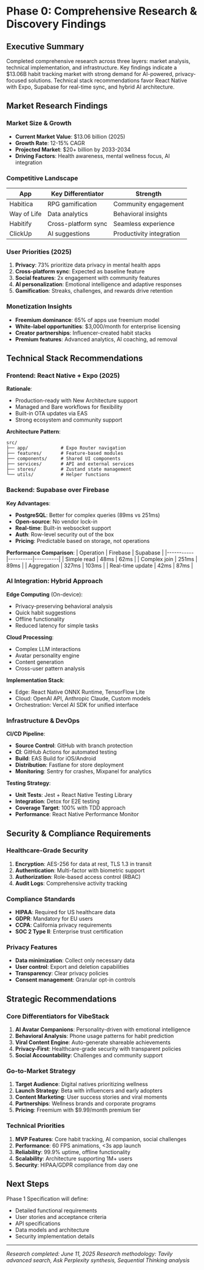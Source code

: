 # Phase 0: Comprehensive Research & Discovery Findings

## Executive Summary

Completed comprehensive research across three layers: market analysis, technical implementation, and infrastructure. Key findings indicate a $13.06B habit tracking market with strong demand for AI-powered, privacy-focused solutions. Technical stack recommendations favor React Native with Expo, Supabase for real-time sync, and hybrid AI architecture.

## Market Research Findings

### Market Size & Growth
- **Current Market Value**: $13.06 billion (2025)
- **Growth Rate**: 12-15% CAGR
- **Projected Market**: $20+ billion by 2033-2034
- **Driving Factors**: Health awareness, mental wellness focus, AI integration

### Competitive Landscape

| App | Key Differentiator | Strength |
|-----|-------------------|----------|
| Habitica | RPG gamification | Community engagement |
| Way of Life | Data analytics | Behavioral insights |
| Habitify | Cross-platform sync | Seamless experience |
| ClickUp | AI suggestions | Productivity integration |

### User Priorities (2025)
1. **Privacy**: 73% prioritize data privacy in mental health apps
2. **Cross-platform sync**: Expected as baseline feature
3. **Social features**: 2x engagement with community features
4. **AI personalization**: Emotional intelligence and adaptive responses
5. **Gamification**: Streaks, challenges, and rewards drive retention

### Monetization Insights
- **Freemium dominance**: 65% of apps use freemium model
- **White-label opportunities**: $3,000/month for enterprise licensing
- **Creator partnerships**: Influencer-created habit stacks
- **Premium features**: Advanced analytics, AI coaching, ad removal

## Technical Stack Recommendations

### Frontend: React Native + Expo (2025)
**Rationale**:
- Production-ready with New Architecture support
- Managed and Bare workflows for flexibility
- Built-in OTA updates via EAS
- Strong ecosystem and community support

**Architecture Pattern**:
```
src/
├── app/            # Expo Router navigation
├── features/       # Feature-based modules
├── components/     # Shared UI components
├── services/       # API and external services
├── stores/         # Zustand state management
└── utils/          # Helper functions
```

### Backend: Supabase over Firebase
**Key Advantages**:
- **PostgreSQL**: Better for complex queries (89ms vs 251ms)
- **Open-source**: No vendor lock-in
- **Real-time**: Built-in websocket support
- **Auth**: Row-level security out of the box
- **Pricing**: Predictable based on storage, not operations

**Performance Comparison**:
| Operation | Firebase | Supabase |
|-----------|----------|----------|
| Simple read | 48ms | 62ms |
| Complex join | 251ms | 89ms |
| Aggregation | 327ms | 103ms |
| Real-time update | 42ms | 87ms |

### AI Integration: Hybrid Approach
**Edge Computing** (On-device):
- Privacy-preserving behavioral analysis
- Quick habit suggestions
- Offline functionality
- Reduced latency for simple tasks

**Cloud Processing**:
- Complex LLM interactions
- Avatar personality engine
- Content generation
- Cross-user pattern analysis

**Implementation Stack**:
- Edge: React Native ONNX Runtime, TensorFlow Lite
- Cloud: OpenAI API, Anthropic Claude, Custom models
- Orchestration: Vercel AI SDK for unified interface

### Infrastructure & DevOps

**CI/CD Pipeline**:
- **Source Control**: GitHub with branch protection
- **CI**: GitHub Actions for automated testing
- **Build**: EAS Build for iOS/Android
- **Distribution**: Fastlane for store deployment
- **Monitoring**: Sentry for crashes, Mixpanel for analytics

**Testing Strategy**:
- **Unit Tests**: Jest + React Native Testing Library
- **Integration**: Detox for E2E testing
- **Coverage Target**: 100% with TDD approach
- **Performance**: React Native Performance Monitor

## Security & Compliance Requirements

### Healthcare-Grade Security
1. **Encryption**: AES-256 for data at rest, TLS 1.3 in transit
2. **Authentication**: Multi-factor with biometric support
3. **Authorization**: Role-based access control (RBAC)
4. **Audit Logs**: Comprehensive activity tracking

### Compliance Standards
- **HIPAA**: Required for US healthcare data
- **GDPR**: Mandatory for EU users
- **CCPA**: California privacy requirements
- **SOC 2 Type II**: Enterprise trust certification

### Privacy Features
- **Data minimization**: Collect only necessary data
- **User control**: Export and deletion capabilities
- **Transparency**: Clear privacy policies
- **Consent management**: Granular opt-in controls

## Strategic Recommendations

### Core Differentiators for VibeStack
1. **AI Avatar Companions**: Personality-driven with emotional intelligence
2. **Behavioral Analysis**: Phone usage patterns for habit prediction
3. **Viral Content Engine**: Auto-generate shareable achievements
4. **Privacy-First**: Healthcare-grade security with transparent policies
5. **Social Accountability**: Challenges and community support

### Go-to-Market Strategy
1. **Target Audience**: Digital natives prioritizing wellness
2. **Launch Strategy**: Beta with influencers and early adopters
3. **Content Marketing**: User success stories and viral moments
4. **Partnerships**: Wellness brands and corporate programs
5. **Pricing**: Freemium with $9.99/month premium tier

### Technical Priorities
1. **MVP Features**: Core habit tracking, AI companion, social challenges
2. **Performance**: 60 FPS animations, <3s app launch
3. **Reliability**: 99.9% uptime, offline functionality
4. **Scalability**: Architecture supporting 1M+ users
5. **Security**: HIPAA/GDPR compliance from day one

## Next Steps

Phase 1 Specification will define:
- Detailed functional requirements
- User stories and acceptance criteria
- API specifications
- Data models and architecture
- Security implementation details

---

*Research completed: June 11, 2025*
*Research methodology: Tavily advanced search, Ask Perplexity synthesis, Sequential Thinking analysis*